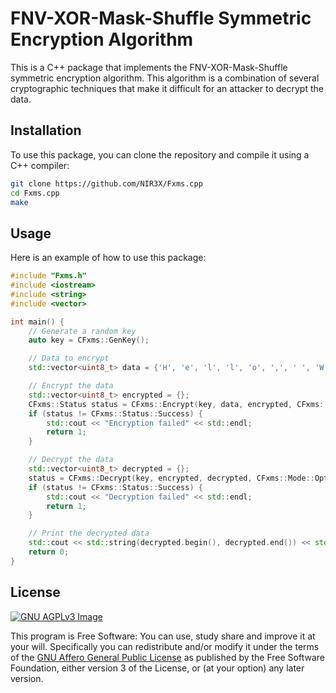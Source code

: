 # FNV-XOR-Mask-Shuffle Symmetric Encryption Algorithm

This is a C++ package that implements the FNV-XOR-Mask-Shuffle symmetric encryption algorithm. This algorithm is a combination of several cryptographic techniques that make it difficult for an attacker to decrypt the data.

## Installation

To use this package, you can clone the repository and compile it using a C++ compiler:

```bash
git clone https://github.com/NIR3X/Fxms.cpp
cd Fxms.cpp
make
```

## Usage

Here is an example of how to use this package:

```cpp
#include "Fxms.h"
#include <iostream>
#include <string>
#include <vector>

int main() {
	// Generate a random key
	auto key = CFxms::GenKey();

	// Data to encrypt
	std::vector<uint8_t> data = {'H', 'e', 'l', 'l', 'o', ',', ' ', 'W', 'o', 'r', 'l', 'd', '!'};

	// Encrypt the data
	std::vector<uint8_t> encrypted = {};
	CFxms::Status status = CFxms::Encrypt(key, data, encrypted, CFxms::Mode::OptimizeEncryption);
	if (status != CFxms::Status::Success) {
		std::cout << "Encryption failed" << std::endl;
		return 1;
	}

	// Decrypt the data
	std::vector<uint8_t> decrypted = {};
	status = CFxms::Decrypt(key, encrypted, decrypted, CFxms::Mode::OptimizeEncryption);
	if (status != CFxms::Status::Success) {
		std::cout << "Decryption failed" << std::endl;
		return 1;
	}

	// Print the decrypted data
	std::cout << std::string(decrypted.begin(), decrypted.end()) << std::endl;
	return 0;
}
```

## License

[![GNU AGPLv3 Image](https://www.gnu.org/graphics/agplv3-155x51.png)](https://www.gnu.org/licenses/agpl-3.0.html)

This program is Free Software: You can use, study share and improve it at your
will. Specifically you can redistribute and/or modify it under the terms of the
[GNU Affero General Public License](https://www.gnu.org/licenses/agpl-3.0.html) as
published by the Free Software Foundation, either version 3 of the License, or
(at your option) any later version.
